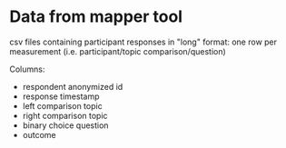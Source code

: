 # Data from mapper tool

csv files containing participant responses in "long" format:  one row per measurement (i.e. participant/topic comparison/question)

Columns:
- respondent anonymized id
- response timestamp
- left comparison topic
- right comparison topic
- binary choice question
- outcome
